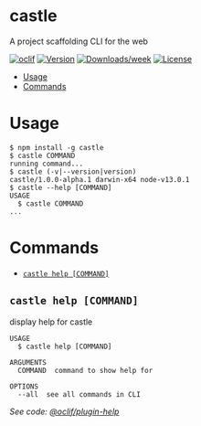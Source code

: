 castle
======

A project scaffolding CLI for the web

[![oclif](https://img.shields.io/badge/cli-oclif-brightgreen.svg)](https://oclif.io)
[![Version](https://img.shields.io/npm/v/@prismify/castle.svg)](https://npmjs.org/package/@prismify/castle)
[![Downloads/week](https://img.shields.io/npm/dw/@prismify/castle.svg)](https://npmjs.org/package/castle)
[![License](https://img.shields.io/npm/l/@prismify/castle.svg)](https://github.com/https://github.com/prismify/castle.git/blob/master/package.json)

<!-- toc -->
* [Usage](#usage)
* [Commands](#commands)
<!-- tocstop -->
# Usage
<!-- usage -->
```sh-session
$ npm install -g castle
$ castle COMMAND
running command...
$ castle (-v|--version|version)
castle/1.0.0-alpha.1 darwin-x64 node-v13.0.1
$ castle --help [COMMAND]
USAGE
  $ castle COMMAND
...
```
<!-- usagestop -->
# Commands
<!-- commands -->
* [`castle help [COMMAND]`](#castle-help-command)

## `castle help [COMMAND]`

display help for castle

```
USAGE
  $ castle help [COMMAND]

ARGUMENTS
  COMMAND  command to show help for

OPTIONS
  --all  see all commands in CLI
```

_See code: [@oclif/plugin-help](https://github.com/oclif/plugin-help/blob/v2.2.1/src/commands/help.ts)_
<!-- commandsstop -->
